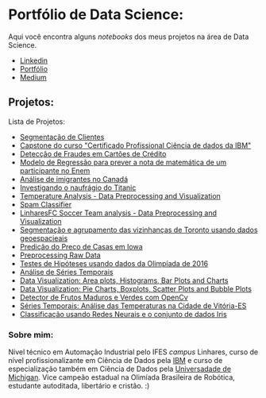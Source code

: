 # Portfólio de Data Science:

Aqui você encontra alguns *notebooks* dos meus projetos na área de Data Science. 

* [Linkedin](https://www.linkedin.com/in/marcelo-felippe-guimar%C3%A3es-de-freitas-571641175/)
* [Portfólio](https://marcelofreitas.glitch.me/)
* [Medium](https://medium.com/@marcelofelippe.mfg)

## Projetos: 

Lista de Projetos:
* [Segmentação de Clientes](https://bit.ly/3ddqqrH)
* [Capstone do curso "Certificado Profissional Ciência de dados da IBM"](https://bit.ly/39IHDrh)
* [Detecção de Fraudes em Cartões de Crédito](http://bit.ly/2Ujct5L)
* [Modelo de Regressão para prever a nota de matemática de um participante no Enem](https://bit.ly/2VEvL4s)
* [Análise de imigrantes no Canadá](http://bit.ly/2Oqp4jH)
* [Investigando o naufrágio do Titanic](http://bit.ly/2TjxH2i)
* [Temperature Analysis - Data Preprocessing and Visualization](https://bit.ly/2wPK3XM)
* [Spam Classifier](https://bit.ly/2A0uMoo)
* [LinharesFC Soccer Team analysis - Data Preprocessing and Visualization](https://bit.ly/3bgg6PF)
* [Segmentação e agrupamento das vizinhanças de Toronto usando dados geoespacieais](http://bit.ly/2GTgQfM)
* [Predição do Preço de Casas em Iowa](http://bit.ly/2H9WwH5)
* [Preprocessing Raw Data](https://bit.ly/2Rul7vR)
* [Testes de Hipóteses usando dados da Olimpíada de 2016](https://bit.ly/2TJInHv)
* [Análise de Séries Temporais](http://bit.ly/3amKGpP)
* [Data Visualization: Area plots, Histograms, Bar Plots and Charts](http://bit.ly/3bdzZav)
* [Data Visualization: Pie Charts, Boxplots, Scatter Plots and Bubble Plots](http://bit.ly/2UlvsN5)
* [Detector de Frutos Maduros e Verdes com OpenCv](http://bit.ly/2GOzPYY)
* [Séries Temporais: Análise das Temperaturas na Cidade de Vitória-ES](http://bit.ly/3aCOQK8)
* [Classificação usando Redes Neurais e o conjunto de dados Iris](http://bit.ly/2VGKxt8)

### Sobre mim:
Nível técnico em Automação Industrial pelo IFES *campus* Linhares, curso de nível profissionalizante em Ciência de Dados pela [IBM](https://www.coursera.org/account/accomplishments/specialization/certificate/JVS25XJ3M87W) e curso de especialização também em Ciência de Dados pela [Universadade de Michigan](https://www.coursera.org/account/accomplishments/specialization/certificate/4SHDLLQ9TACT). Vice campeão estadual na Olimíada Brasileira de Robótica, estudante autoditada, libertário e cristão. :)


